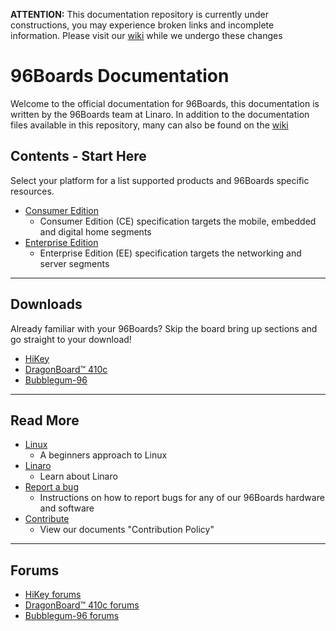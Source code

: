 **ATTENTION:** This documentation repository is currently under constructions, you may experience broken links and incomplete information. Please visit our [wiki](../../wiki) while we undergo these changes

# 96Boards Documentation

Welcome to the official documentation for 96Boards, this documentation is written by the 96Boards team at Linaro. In addition to the documentation files available in this repository,
many can also be found on the [wiki](../../wiki)

## Contents - Start Here

Select your platform for a list supported products and 96Boards specific resources. 

- [Consumer Edition](ConsumerEdition/README.md)
   - Consumer Edition (CE) specification targets the mobile, embedded and digital home segments
- [Enterprise Edition](EnterpriseEdition/README.md)
   - Enterprise Edition (EE) specification targets the networking and server segments

***

## Downloads

Already familiar with your 96Boards? Skip the board bring up sections and go straight to your download!

- [HiKey](ConsumerEdition/HiKey/README.md)
- [DragonBoard™ 410c]()
- [Bubblegum-96]()

***
## Read More

- [Linux]()
   - A beginners approach to Linux
- [Linaro]()
   - Learn about Linaro
- [Report a bug](Report_a_bug.md)
   - Instructions on how to report bugs for any of our 96Boards hardware and software
- [Contribute]()
   - View our documents "Contribution Policy"

***

## Forums

- [HiKey forums](http://www.96boards.org/forums/forum/products/hikey/)
- [DragonBoard™ 410c forums](http://www.96boards.org/forums/forum/products/dragonboard410c/)
- [Bubblegum-96 forums](http://www.96boards.org/forums/forum/products/bubblegum96/)
